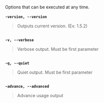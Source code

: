 Options that can be executed at any time.
<br /><br />
<strong><code>-version, --version</code></strong>
<blockquote>Outputs current version. (Ex: 1.5.2)</blockquote>

<br />
<strong><code>-v, --verbose</code></strong>
<blockquote>Verbose output. Must be first parameter</blockquote>

<br />
<strong><code>-q, --quiet</code></strong>
<blockquote>Quiet output. Must be first parameter</blockquote>

<br />
<strong><code>-advance, --advanced</code></strong>
<blockquote>Advance usage output</blockquote>